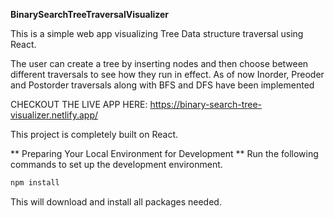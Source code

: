 **BinarySearchTreeTraversalVisualizer**


This is a simple web app visualizing Tree Data structure traversal using React.

The user can create a tree by inserting nodes and then choose between different traversals to see how they run in effect.
As of now Inorder, Preoder and Postorder traversals along with BFS and DFS have been implemented

CHECKOUT THE LIVE APP HERE: https://binary-search-tree-visualizer.netlify.app/



 This project is completely built on React.

** Preparing Your Local Environment for Development
**
Run the following commands to set up the development environment.

```sh
npm install
```

This will download and install all packages needed.

